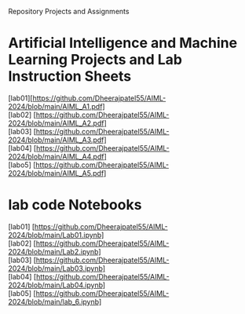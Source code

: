 Repository Projects and Assignments
# Artificial Intelligence and Machine Learning Projects and Lab Instruction Sheets
[lab01][https://github.com/Dheerajpatel55/AIML-2024/blob/main/AIML_A1.pdf]<br>
[lab02] [https://github.com/Dheerajpatel55/AIML-2024/blob/main/AIML_A2.pdf]<br>
[lab03] [https://github.com/Dheerajpatel55/AIML-2024/blob/main/AIML_A3.pdf]<br>
[lab04] [https://github.com/Dheerajpatel55/AIML-2024/blob/main/AIML_A4.pdf]<br>
[labo5] [https://github.com/Dheerajpatel55/AIML-2024/blob/main/AIML_A5.pdf]<br>

# lab code Notebooks
[lab01] [https://github.com/Dheerajpatel55/AIML-2024/blob/main/Lab01.ipynb]<br>
[lab02] [https://github.com/Dheerajpatel55/AIML-2024/blob/main/Lab2.ipynb]<br>
[lab03] [https://github.com/Dheerajpatel55/AIML-2024/blob/main/Lab03.ipynb]<br>
[lab04] [https://github.com/Dheerajpatel55/AIML-2024/blob/main/Lab04.ipynb]<br>
[lab05] [https://github.com/Dheerajpatel55/AIML-2024/blob/main/lab_6.ipynb]<br>
